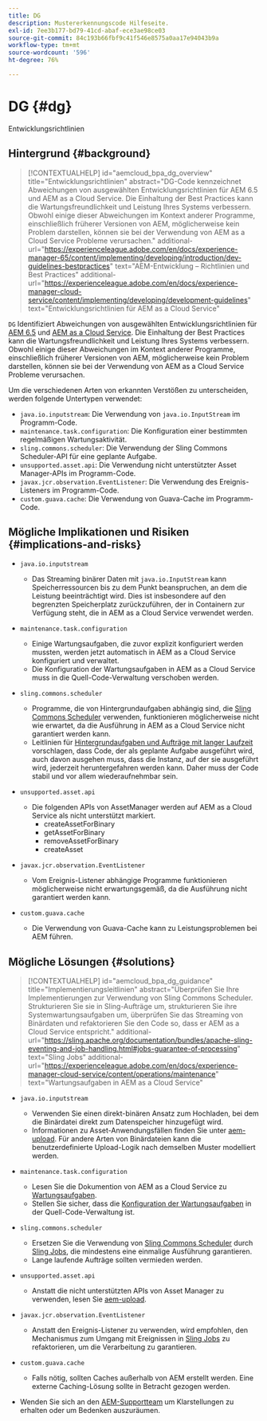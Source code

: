 ```yaml
---
title: DG
description: Mustererkennungscode Hilfeseite.
exl-id: 7ee3b177-bd79-41cd-abaf-ece3ae98ce03
source-git-commit: 84c193b66fbf9c41f546e8575a0aa17e94043b9a
workflow-type: tm+mt
source-wordcount: '596'
ht-degree: 76%

---
```


# DG {#dg}

Entwicklungsrichtlinien

## Hintergrund {#background}

>[!CONTEXTUALHELP]
>id="aemcloud_bpa_dg_overview"
>title="Entwicklungsrichtlinien"
>abstract="DG-Code kennzeichnet Abweichungen von ausgewählten Entwicklungsrichtlinien für AEM 6.5 und AEM as a Cloud Service. Die Einhaltung der Best Practices kann die Wartungsfreundlichkeit und Leistung Ihres Systems verbessern. Obwohl einige dieser Abweichungen im Kontext anderer Programme, einschließlich früherer Versionen von AEM, möglicherweise kein Problem darstellen, können sie bei der Verwendung von AEM as a Cloud Service Probleme verursachen."
>additional-url="https://experienceleague.adobe.com/en/docs/experience-manager-65/content/implementing/developing/introduction/dev-guidelines-bestpractices" text="AEM-Entwicklung – Richtlinien und Best Practices"
>additional-url="https://experienceleague.adobe.com/en/docs/experience-manager-cloud-service/content/implementing/developing/development-guidelines" text="Entwicklungsrichtlinien für AEM as a Cloud Service"


`DG`  Identifiziert Abweichungen von ausgewählten Entwicklungsrichtlinien für [AEM 6.5](https://experienceleague.adobe.com/en/docs/experience-manager-65/content/implementing/developing/introduction/dev-guidelines-bestpractices) und [AEM as a Cloud Service](https://experienceleague.adobe.com/en/docs/experience-manager-cloud-service/content/implementing/developing/development-guidelines). Die Einhaltung der Best Practices kann die Wartungsfreundlichkeit und Leistung Ihres Systems verbessern. Obwohl einige dieser Abweichungen im Kontext anderer Programme, einschließlich früherer Versionen von AEM, möglicherweise kein Problem darstellen, können sie bei der Verwendung von AEM as a Cloud Service Probleme verursachen.

Um die verschiedenen Arten von erkannten Verstößen zu unterscheiden, werden folgende Untertypen verwendet:

* `java.io.inputstream`: Die Verwendung von `java.io.InputStream` im Programm-Code.
* `maintenance.task.configuration`: Die Konfiguration einer bestimmten regelmäßigen Wartungsaktivität.
* `sling.commons.scheduler`: Die Verwendung der Sling Commons Scheduler-API für eine geplante Aufgabe.
* `unsupported.asset.api`: Die Verwendung nicht unterstützter Asset Manager-APIs im Programm-Code.
* `javax.jcr.observation.EventListener`: Die Verwendung des Ereignis-Listeners im Programm-Code.
* `custom.guava.cache`: Die Verwendung von Guava-Cache im Programm-Code.

## Mögliche Implikationen und Risiken {#implications-and-risks}

* `java.io.inputstream`
   * Das Streaming binärer Daten mit `java.io.InputStream` kann Speicherressourcen bis zu dem Punkt beanspruchen, an dem die Leistung beeinträchtigt wird. Dies ist insbesondere auf den begrenzten Speicherplatz zurückzuführen, der in Containern zur Verfügung steht, die in AEM as a Cloud Service verwendet werden.

* `maintenance.task.configuration`
   * Einige Wartungsaufgaben, die zuvor explizit konfiguriert werden mussten, werden jetzt automatisch in AEM as a Cloud Service konfiguriert und verwaltet.
   * Die Konfiguration der Wartungsaufgaben in AEM as a Cloud Service muss in die Quell-Code-Verwaltung verschoben werden.

* `sling.commons.scheduler`
   * Programme, die von Hintergrundaufgaben abhängig sind, die [Sling Commons Scheduler](https://sling.apache.org/documentation/bundles/scheduler-service-commons-scheduler.html) verwenden, funktionieren möglicherweise nicht wie erwartet, da die Ausführung in AEM as a Cloud Service nicht garantiert werden kann.
   * Leitlinien für [Hintergrundaufgaben und Aufträge mit langer Laufzeit](https://experienceleague.adobe.com/en/docs/experience-manager-cloud-service/content/implementing/developing/development-guidelines#background-tasks-and-long-running-jobs) vorschlagen, dass Code, der als geplante Aufgabe ausgeführt wird, auch davon ausgehen muss, dass die Instanz, auf der sie ausgeführt wird, jederzeit heruntergefahren werden kann. Daher muss der Code stabil und vor allem wiederaufnehmbar sein.

* `unsupported.asset.api`
   * Die folgenden APIs von AssetManager werden auf AEM as a Cloud Service als nicht unterstützt markiert.
      * createAssetForBinary
      * getAssetForBinary
      * removeAssetForBinary
      * createAsset

* `javax.jcr.observation.EventListener`
   * Vom Ereignis-Listener abhängige Programme funktionieren möglicherweise nicht erwartungsgemäß, da die Ausführung nicht garantiert werden kann.

* `custom.guava.cache`
   * Die Verwendung von Guava-Cache kann zu Leistungsproblemen bei AEM führen.


## Mögliche Lösungen {#solutions}

>[!CONTEXTUALHELP]
>id="aemcloud_bpa_dg_guidance"
>title="Implementierungsleitlinien"
>abstract="Überprüfen Sie Ihre Implementierungen zur Verwendung von Sling Commons Scheduler. Strukturieren Sie sie in Sling-Aufträge um, strukturieren Sie ihre Systemwartungsaufgaben um, überprüfen Sie das Streaming von Binärdaten und refaktorieren Sie den Code so, dass er AEM as a Cloud Service entspricht."
>additional-url="https://sling.apache.org/documentation/bundles/apache-sling-eventing-and-job-handling.html#jobs-guarantee-of-processing" text="Sling Jobs"
>additional-url="https://experienceleague.adobe.com/en/docs/experience-manager-cloud-service/content/operations/maintenance" text="Wartungsaufgaben in AEM as a Cloud Service"

* `java.io.inputstream`
   * Verwenden Sie einen direkt-binären Ansatz zum Hochladen, bei dem die Binärdatei direkt zum Datenspeicher hinzugefügt wird.
   * Informationen zu Asset-Anwendungsfällen finden Sie unter [aem-upload](https://github.com/adobe/aem-upload). Für andere Arten von Binärdateien kann die benutzerdefinierte Upload-Logik nach demselben Muster modelliert werden.

* `maintenance.task.configuration`
   * Lesen Sie die Dokumention von AEM as a Cloud Service zu [Wartungsaufgaben](https://experienceleague.adobe.com/en/docs/experience-manager-cloud-service/content/operations/maintenance).
   * Stellen Sie sicher, dass die [Konfiguration der Wartungsaufgaben](https://experienceleague.adobe.com/en/docs/experience-manager-cloud-service/content/implementing/deploying/overview#maintenance-tasks-configuration-in-source-control) in der Quell-Code-Verwaltung ist.

* `sling.commons.scheduler`
   * Ersetzen Sie die Verwendung von [Sling Commons Scheduler](https://sling.apache.org/documentation/bundles/scheduler-service-commons-scheduler.html) durch [Sling Jobs](https://sling.apache.org/documentation/bundles/apache-sling-eventing-and-job-handling.html#jobs-guarantee-of-processing), die mindestens eine einmalige Ausführung garantieren.
   * Lange laufende Aufträge sollten vermieden werden.

* `unsupported.asset.api`
   * Anstatt die nicht unterstützten APIs von Asset Manager zu verwenden, lesen Sie [aem-upload](https://github.com/adobe/aem-upload).

* `javax.jcr.observation.EventListener`
   * Anstatt den Ereignis-Listener zu verwenden, wird empfohlen, den Mechanismus zum Umgang mit Ereignissen in [Sling Jobs](https://sling.apache.org/documentation/bundles/apache-sling-eventing-and-job-handling.html#jobs-guarantee-of-processing) zu refaktorieren, um die Verarbeitung zu garantieren.

* `custom.guava.cache`
   * Falls nötig, sollten Caches außerhalb von AEM erstellt werden. Eine externe Caching-Lösung sollte in Betracht gezogen werden.
* Wenden Sie sich an den [AEM-Supportteam](https://helpx.adobe.com/de/enterprise/using/support-for-experience-cloud.html) um Klarstellungen zu erhalten oder um Bedenken auszuräumen.
